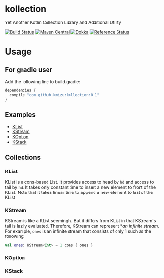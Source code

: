 # kollection
Yet Another Kotlin Collection Library and Additional Utility

[![Build Status](https://travis-ci.org/kmizu/kollection.png?branch=master)](https://travis-ci.org/kmizu/kollection)
[![Maven Central](https://maven-badges.herokuapp.com/maven-central/com.github.kmizu/kollection/badge.svg)](https://maven-badges.herokuapp.com/maven-central/com.github.kmizu/kollection)
[![Dokka](http://javadoc-badge.appspot.com/com.github.kmizu/kollection.svg?label=javadoc)](http://javadoc-badge.appspot.com/com.github.kmizu/kollection/index.html)
[![Reference Status](https://www.versioneye.com/java/com.github.kmizu:kollection/reference_badge.svg?style=flat)](https://www.versioneye.com/java/com.github.kmizu:kollection/references)

# Usage

## For gradle user

Add the following line to build.gradle:

```groovy
dependencies {
  compile "com.github.kmizu:kollection:0.1"
}

```

## Examples

* [KList](https://github.com/kmizu/kollection/blob/releases/0.1/src/test/kotlin/com/github/kmizu/kollection/KListSpec.kt)
* [KStream](https://github.com/kmizu/kollection/blob/releases/0.1/src/test/kotlin/com/github/kmizu/kollection/KStreamSpec.kt)
* [KOption](https://github.com/kmizu/kollection/blob/releases/0.1/src/test/kotlin/com/github/kmizu/kollection/KOptionSpec.kt)
* [KStack](https://github.com/kmizu/kollection/blob/releases/0.1/src/test/kotlin/com/github/kmizu/kollection/KStackSpec.kt)

## Collections

### KList

KList is a cons-based List.  It provides access to head by `hd` and access to tail by `hd`.  It takes only constant time
to insert a new element to front of the KList.  Note that it takes linear time to append a new element to last of the KList

### KStream

KStream is like a KList seemingly.  But it differs from KList in that KStream's tail is lazily evaluated.
Therefore, KStream can represent **an infinite stream*.  For example, `ones` is an infinite stream that consists
of only 1 such as the following:

```kotlin
val ones: KStream<Int> = 1 cons { ones }
```

### KOption

### KStack
